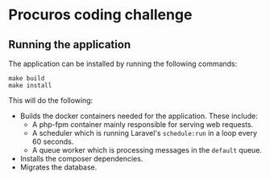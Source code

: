 # Procuros coding challenge

## Running the application
The application can be installed by running the following commands:

```
make build
make install
```

This will do the following:
- Builds the docker containers needed for the application. These include:
    - A php-fpm container mainly responsible for serving web requests.
    - A scheduler which is running Laravel's `schedule:run` in a loop every 60 seconds.
    - A queue worker which is processing messages in the `default` queue.
- Installs the composer dependencies.
- Migrates the database.
